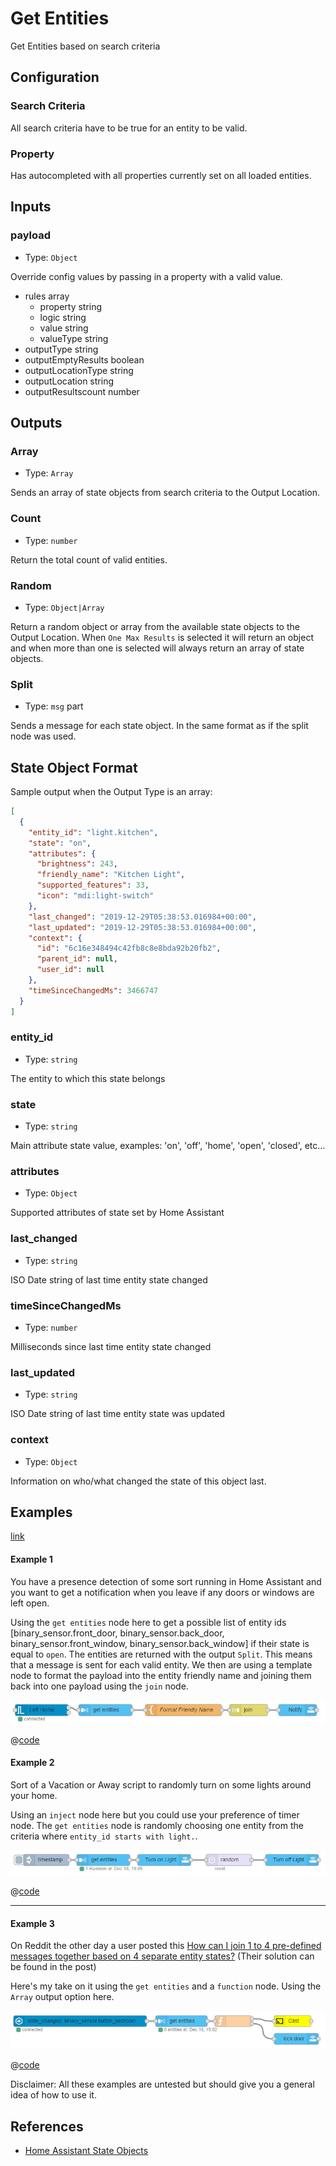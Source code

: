 # Get Entities

Get Entities based on search criteria

## Configuration

### Search Criteria

All search criteria have to be true for an entity to be valid.

### Property

Has autocompleted with all properties currently set on all loaded entities.

## Inputs

### payload

- Type: `Object`

Override config values by passing in a property with a valid value.

- rules array
  - property string
  - logic string
  - value string
  - valueType string
- outputType string
- outputEmptyResults boolean
- outputLocationType string
- outputLocation string
- outputResultscount number

## Outputs

### Array

- Type: `Array`

Sends an array of state objects from search criteria to the Output Location.

### Count

- Type: `number`

Return the total count of valid entities.

### Random

- Type: `Object|Array`

Return a random object or array from the available state objects to the Output Location. When <code>One Max Results</code> is selected it will return an object and when more than one is selected will always return an array of state objects.

### Split

- Type: `msg` part

Sends a message for each state object. In the same format as if the split node was used.

## State Object Format

Sample output when the Output Type is an array:

```json
[
  {
    "entity_id": "light.kitchen",
    "state": "on",
    "attributes": {
      "brightness": 243,
      "friendly_name": "Kitchen Light",
      "supported_features": 33,
      "icon": "mdi:light-switch"
    },
    "last_changed": "2019-12-29T05:38:53.016984+00:00",
    "last_updated": "2019-12-29T05:38:53.016984+00:00",
    "context": {
      "id": "6c16e348494c42fb8c8e8bda92b20fb2",
      "parent_id": null,
      "user_id": null
    },
    "timeSinceChangedMs": 3466747
  }
]
```

### entity_id

- Type: `string`

The entity to which this state belongs

### state

- Type: `string`

Main attribute state value, examples: 'on', 'off', 'home', 'open', 'closed', etc...

### attributes

- Type: `Object`

Supported attributes of state set by Home Assistant

### last_changed

- Type: `string`

ISO Date string of last time entity state changed

### timeSinceChangedMs

- Type: `number`

Milliseconds since last time entity state changed

### last_updated

- Type: `string`

ISO Date string of last time entity state was updated

### context

- Type: `Object`

Information on who/what changed the state of this object last.

## Examples

<InfoPanelOnly>

[link](https://zachowj.github.io/node-red-contrib-home-assistant-websocket/node/get-entities.html#examples)

</InfoPanelOnly>

<DocsOnly>

#### Example 1

You have a presence detection of some sort running in Home Assistant and you want to get a notification when you leave if any doors or windows are left open.

Using the `get entities` node here to get a possible list of entity ids [binary_sensor.front_door, binary_sensor.back_door, binary_sensor.front_window, binary_sensor.back_window] if their state is equal to `open`. The entities are returned with the output `Split`. This means that a message is sent for each valid entity. We then are using a template node to format the payload into the entity friendly name and joining them back into one payload using the `join` node.

![screenshot](./images/get-entities_03.png)

@[code](@examples/node/get-entities/example_01.json)

#### Example 2

Sort of a Vacation or Away script to randomly turn on some lights around your home.

Using an `inject` node here but you could use your preference of timer node. The `get entities` node is randomly choosing one entity from the criteria where `entity_id starts with light.`.

![screenshot](./images/get-entities_02.png)

@[code](@examples/node/get-entities/example_02.json)

---

#### Example 3

On Reddit the other day a user posted this [How can I join 1 to 4 pre-defined messages together based on 4 separate entity states?](https://www.reddit.com/r/homeassistant/comments/a628cw/nodered_how_can_i_join_1_to_4_predefined_messages/) (Their solution can be found in the post)

Here's my take on it using the `get entities` and a `function` node. Using the `Array` output option here.

![screenshot](./images/get-entities_01.png)

@[code](@examples/node/get-entities/example_03.json)

Disclaimer: All these examples are untested but should give you a general idea of how to use it.

</DocsOnly>

## References

- [Home Assistant State Objects](https://home-assistant.io/docs/configuration/state_object/)
